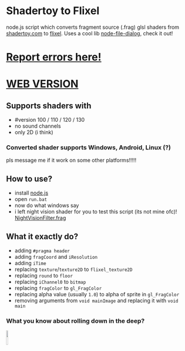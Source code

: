 # Shadertoy to Flixel
node.js script which converts fragment source (.frag) glsl shaders from [shadertoy.com](https://www.shadertoy.com) to [flixel](https://haxeflixel.com). Uses a cool lib [node-file-dialog](https://github.com/manorit2001/node-file-dialog), check it out!

# [Report errors here!](https://github.com/TheLeerName/ShadertoyToFlixel/issues/new)

# [WEB VERSION](https://theleername.github.io/ShadertoyToFlixel/)

## Supports shaders with
- #version 100 / 110 / 120 / 130
- no sound channels
- only 2D (i think)

### Converted shader supports Windows, Android, Linux (?)
pls message me if it work on some other platforms!!!!!

## How to use?
- install [node.js](https://nodejs.org)
- open `run.bat`
- now do what windows say
- i left night vision shader for you to test this script (its not mine ofc)! [NightVisionFilter.frag](https://github.com/TheLeerName/ShadertoyToFlixel/blob/main/NightVisionFilter.frag)

## What it exactly do?
- adding `#pragma header`
- adding `fragCoord` and `iResolution`
- adding `iTime`
- replacing `texture`/`texture2D` to `flixel_texture2D`
- replacing `round` to `floor`
- replacing `iChannel0` to `bitmap`
- replacing `fragColor` to `gl_FragColor`
- replacing alpha value (usually `1.0`) to alpha of sprite in `gl_FragColor`
- removing arguments from `void mainImage` and replacing it with `void main`

### What you know about rolling down in the deep?
<img src="https://i.imgur.com/FIFZhPm.gif" width="10%"/>
